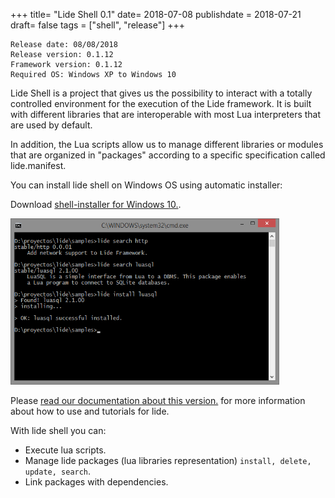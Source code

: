 +++
title= "Lide Shell 0.1"
date= 2018-07-08
publishdate = 2018-07-21
draft= false
tags = ["shell", "release"]
+++


```
Release date: 08/08/2018
Release version: 0.1.12
Framework version: 0.1.12
Required OS: Windows XP to Windows 10
```


Lide Shell is a project that gives us the possibility to interact with a totally controlled environment for the execution of the Lide framework. It is built with different libraries that are interoperable with most Lua interpreters that are used by default.

In addition, the Lua scripts allow us to manage different libraries or modules that are organized in "packages" according to a specific specification called lide.manifest.

You can install lide shell on Windows OS using automatic installer:

Download [shell-installer for Windows 10.](https://github.com/lidesdk/shell/releases/download/0.1.12/shell-installer-0.1-12.exe).




<img src="/screenshot.png" 
alt="Lide shell cmd screenshot" width="430" height="266" border="0" />

Please [read our documentation about this version.](http://lide-framework.readthedocs.io/en/0.1/) for more information about how to use and tutorials for lide.

With lide shell you can:

- Execute lua scripts.
- Manage lide packages (lua libraries representation) `install, delete, update, search`.
- Link packages with dependencies.